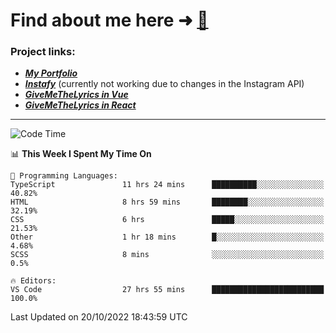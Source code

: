 # Find about me here ➜ [🧑](https://pauabella.dev)

### Project links:
- ***[My Portfolio](https://pauabella.dev)***
- ***[Instafy](https://instafy.me)*** (currently not working due to changes in the Instagram API)
- ***[GiveMeTheLyrics in Vue](https://lyrics.pauabella.dev)***
- ***[GiveMeTheLyrics in React](https://pauabella.dev/GiveMeTheLyrics)***

---
<!--START_SECTION:waka-->
![Code Time](http://img.shields.io/badge/Code%20Time-1%2C571%20hrs%2027%20mins-blue)

📊 **This Week I Spent My Time On** 

```text
💬 Programming Languages: 
TypeScript               11 hrs 24 mins      ██████████░░░░░░░░░░░░░░░   40.82% 
HTML                     8 hrs 59 mins       ████████░░░░░░░░░░░░░░░░░   32.19% 
CSS                      6 hrs               █████░░░░░░░░░░░░░░░░░░░░   21.53% 
Other                    1 hr 18 mins        █░░░░░░░░░░░░░░░░░░░░░░░░   4.68% 
SCSS                     8 mins              ░░░░░░░░░░░░░░░░░░░░░░░░░   0.5%

🔥 Editors: 
VS Code                  27 hrs 55 mins      █████████████████████████   100.0%

```


 Last Updated on 20/10/2022 18:43:59 UTC
<!--END_SECTION:waka-->

